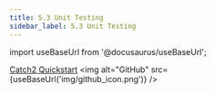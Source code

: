 ```yaml
---
title: 5.3 Unit Testing 
sidebar_label: 5.3 Unit Testing 
---
```


import useBaseUrl from '@docusaurus/useBaseUrl';

[Catch2 Quickstart](https://github.com/filetrust/Catch2QuickStart)  <img alt="GitHub" src={useBaseUrl('img/github_icon.png')} />


